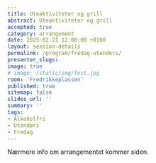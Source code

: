 ```yaml
---
title: Uteaktiviteter og grill
abstract: Uteaktiviteter og grill
accepted: true
category: arrangement
date: 2025-02-21 12:00:00 +0100
layout: session-details
permalink: /program/fredag-utendors/
presenter_slugs:
image: true
# image: /static/img/fest.jpg
room: 'Fredrikkeplassen'
published: true
sitemap: false
slides_url: ''
summary: ''
tags:
- Alkoholfri
- Utendørs
- Fredag
---
```


Nærmere info om arrangementet kommer siden.
